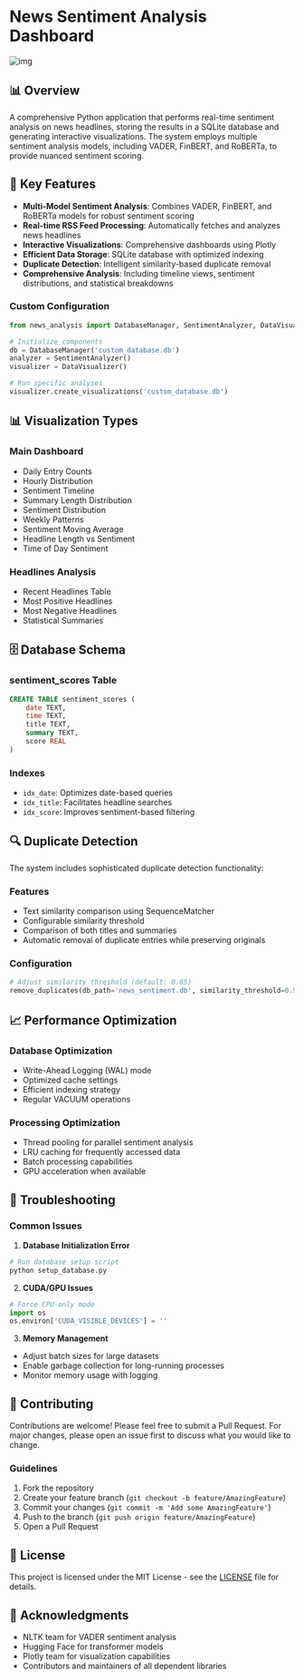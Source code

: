 # News Sentiment Analysis Dashboard

![img](https://iili.io/2qmnX8Q.png)
## 📊 Overview
A comprehensive Python application that performs real-time sentiment analysis on news headlines, storing the results in a SQLite database and generating interactive visualizations. The system employs multiple sentiment analysis models, including VADER, FinBERT, and RoBERTa, to provide nuanced sentiment scoring.

## 🌟 Key Features
- **Multi-Model Sentiment Analysis**: Combines VADER, FinBERT, and RoBERTa models for robust sentiment scoring
- **Real-time RSS Feed Processing**: Automatically fetches and analyzes news headlines
- **Interactive Visualizations**: Comprehensive dashboards using Plotly
- **Efficient Data Storage**: SQLite database with optimized indexing
- **Duplicate Detection**: Intelligent similarity-based duplicate removal
- **Comprehensive Analysis**: Including timeline views, sentiment distributions, and statistical breakdowns

### Custom Configuration
```python
from news_analysis import DatabaseManager, SentimentAnalyzer, DataVisualizer

# Initialize components
db = DatabaseManager('custom_database.db')
analyzer = SentimentAnalyzer()
visualizer = DataVisualizer()

# Run specific analyses
visualizer.create_visualizations('custom_database.db')
```

## 📊 Visualization Types

### Main Dashboard
- Daily Entry Counts
- Hourly Distribution
- Sentiment Timeline
- Summary Length Distribution
- Sentiment Distribution
- Weekly Patterns
- Sentiment Moving Average
- Headline Length vs Sentiment
- Time of Day Sentiment

### Headlines Analysis
- Recent Headlines Table
- Most Positive Headlines
- Most Negative Headlines
- Statistical Summaries

## 🗄️ Database Schema

### sentiment_scores Table
```sql
CREATE TABLE sentiment_scores (
    date TEXT,
    time TEXT,
    title TEXT,
    summary TEXT,
    score REAL
)
```

### Indexes
- `idx_date`: Optimizes date-based queries
- `idx_title`: Facilitates headline searches
- `idx_score`: Improves sentiment-based filtering

## 🔍 Duplicate Detection

The system includes sophisticated duplicate detection functionality:

### Features
- Text similarity comparison using SequenceMatcher
- Configurable similarity threshold
- Comparison of both titles and summaries
- Automatic removal of duplicate entries while preserving originals

### Configuration
```python
# Adjust similarity threshold (default: 0.85)
remove_duplicates(db_path='news_sentiment.db', similarity_threshold=0.90)
```

## 📈 Performance Optimization

### Database Optimization
- Write-Ahead Logging (WAL) mode
- Optimized cache settings
- Efficient indexing strategy
- Regular VACUUM operations

### Processing Optimization
- Thread pooling for parallel sentiment analysis
- LRU caching for frequently accessed data
- Batch processing capabilities
- GPU acceleration when available

## 🔧 Troubleshooting

### Common Issues

1. **Database Initialization Error**
```python
# Run database setup script
python setup_database.py
```

2. **CUDA/GPU Issues**
```python
# Force CPU-only mode
import os
os.environ['CUDA_VISIBLE_DEVICES'] = ''
```

3. **Memory Management**
- Adjust batch sizes for large datasets
- Enable garbage collection for long-running processes
- Monitor memory usage with logging

## 📝 Contributing

Contributions are welcome! Please feel free to submit a Pull Request. For major changes, please open an issue first to discuss what you would like to change.

### Guidelines
1. Fork the repository
2. Create your feature branch (`git checkout -b feature/AmazingFeature`)
3. Commit your changes (`git commit -m 'Add some AmazingFeature'`)
4. Push to the branch (`git push origin feature/AmazingFeature`)
5. Open a Pull Request

## 📄 License

This project is licensed under the MIT License - see the [LICENSE](LICENSE) file for details.

## 🙏 Acknowledgments

- NLTK team for VADER sentiment analysis
- Hugging Face for transformer models
- Plotly team for visualization capabilities
- Contributors and maintainers of all dependent libraries
